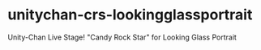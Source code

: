 # unitychan-crs-lookingglassportrait
Unity-Chan Live Stage!  "Candy Rock Star" for Looking Glass Portrait

